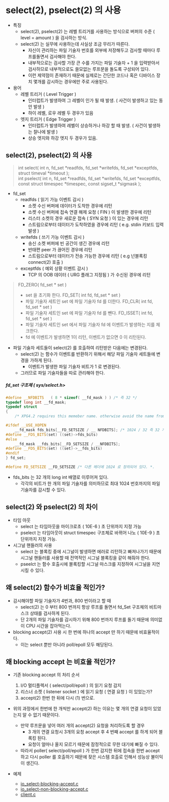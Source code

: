 # select(2), pselect(2) 의 사용
* 특징
	* select(2), pselect(2) 는 레벨 트리거를 사용하는 방식으로 버퍼의 수준 ( level = amount ) 을 검사하는 방식.
	* select(2) 는 실무에 사용하는데 사실상 조금 무리가 따른다.
		- 자신이 관리하는 파일 기술자 번호를 외부에 저장해두고 검사할 때마다 루프를돌면서 검사해야 한다.
		- 내부적으로는 검사할 가장 큰 수를 가지는 파일 기술자 + 1 을 입력받아서 검사하므로 내부적으로도 쓸모없는 루프문을 돌도록 구성되어 있다.
		- 이런 제약점이 존재하기 때문에 실제로는 간단한 코드나 혹은 디바이스 장치 몇개를 감시하는 경우에만 주로 사용된다.
* 용어
	- 레벨 트리거 ( Level Trigger )
		- 인터럽트가 발생하여 그 레벨이 인가 될 때 발생.  ( 사건이 발생하고 있는 동안 발생 )
		- 하이 레벨, 로우 레벨 두 경우가 있음
	- 엣지 트리거 ( Edge Trigger )
		- 인터럽트가 발생하여 레벨이 상승하거나 하강 할 때 발생. ( 사건이 발생하는 찰나에 발생  )
		- 상승 엣지와 하강 엣지 두 경우가 있음.

## select(2), pselect(2) 의 사용
> int select( int n, fd_set *readfds, fd_set *writefds, fd_set *exceptfds, struct timeval *timeout );    
> int pselect( int n, fd_set *readfds, fd_set *writefds, fd_set *exceptfds, const struct timespec *timespec, const sigset_t *sigmask );     

* fd_set    
	* readfds ( 읽기 가능 이벤트 감시 )   
		- 소켓 수신 버퍼에 데이터가 도착한 경우에 리턴      
		- 소켓 수신 버퍼에 접속 연결 해제 요청 ( FIN ) 이 발생한 경우에 리턴   
		- 리스터 소켓의 경우 새로운 접속 ( SYN 요청 ) 이 있는 경우에 리턴   
		- 스트림으로부터 데이터가 도착하였을 경우에 리턴 ( e.g. stdin 키보드 입력 발생 )    
	* writefds ( 쓰기 가능 이벤트 감시 )    
		- 송신 소켓 버퍼에 빈 공간이 생긴 경우에 리턴    
		- 반태편 peer 가 끊어진 경우에 리턴     
		- 스트림으로부터 데이터가 전송 가능한 경우에 리턴 ( e.g 넌블록킹 connect(2) 호출 )  
	* exceptfds ( 예외 상황 이벤트 감시 )     
		- TCP 의 OOB 데이터 ( URG 플래그 지정됨 ) 가 수신된 경우에 리턴    

> FD_ZERO( fd_set * set )  
> 	* set 을 초기화 한다.
> FD_SET( int fd, fd_set * set )  
> 	* 파일 기술자 세트인 set 에 파일 기술자 fd 를 더한다.
> FD_CLR( int fd, fd_set * set )  
> 	* 파일 기술자 세트인 set 에 파일 기술자 fd 를 뺀다.
> FD_ISSET( int fd, fd_set * set )	    
>	* 파일 기술자 세트인 set 에서 파일 기술자 fd 에 이벤트가 발생하는 지를 체크한다.   
>	* fd 에 이벤트가 발생하면 1이 리턴, 이벤트가 없으면 0 이 리턴된다.

* 파일 기술자 세트들이 select(2) 를 호출하여 리턴받은 다음에는 변경된다.
	- select(2) 는 함수가 이벤트를 반환하기 위해서 해당 파일 기술자 세트들에 변경을 가하게 된다.
		- 이벤트가 발생한 파일 기술자 비트가 1 로 변경된다.
	- 그러므로 파일 기술자들을 따로 관리해야 한다.


##### fd_set 구조체 ( sys/select.h>
```c++
#define __NFDBITS	( 8 * sizeof( __fd_mask ) ) /* 즉 32 */
typedef long int __fd_mask;
typedef struct
{
	/* XPG4.2 requires this memeber name. otherwise avoid the name from the global namespace. */

#ifdef __USE_XOPEN
	__fd_mask fds_bits[__FD_SETSIZE / __ NFDBITS]; /* 1024 / 32 즉 32 개의 배열로 이루어져 있다. */
#define __FDS_BITS(set) ((set)->fds_bits)
#else
	__fd_mask __fds_bits[__FD_SETSIZE / __NFDBITS];
#define __FDS_BITS(set) ((set)->__fds_bits)
#endif
} fd_set;

#define FD_SETSIZE __FD_SETSIZE /* 다른 헤더에 1024 로 정의되어 있다. *.
```
* fds_bits 는 32 개의 long int 배열로 이루어져 있다.
	- 각각의 비트가 한 개의 파일 기술자를 의미하므로 최대 1024 번호까지의 파일 기술자를 감시할 수 있다.

## select(2) 와 pselect(2) 의 차이
- 타임 아웃
	* select 는 타임아웃을 마이크로초 ( 10E-6 ) 초 단위까지 지정 가능
	* pselect 는 타임아웃이 struct timespec 구조체로 바뀌어 나노 ( 10E-9 ) 초 단위까지 지정 가능.
- 시그널 핸들러의 사용
	* select 는 블록킹 중에 시그널이 발생하면 에러로 리턴하고 빠져나가기 때문에 
	시그널 핸들러를 사용할 때 전역적인 시그널 블록킹을 같이 해줘야 한다.
	* pseelct 는 함수 호출시에 블록킹할 시그널 마스크를 지정하여 시그널을 지연시킬 수 있다.


## 왜 select(2) 함수가 비효율 적인가?
- 감시해야할 파일 기술자가 4번과, 800 번이라고 할 때
	- select(2) 는 0 부터 800 번까지 항상 루프를 돌면서 fd_Set 구조체의 비트마스크 상태를 검사하게 된다.
	- 단 2개의 파일 기술자를 감시하기 위해 800 번까지 루프를 돌기 때문에 의미없이 CPU 시간을 잡아먹는다.
- blocking accept(2) 사용 시 한 번에 하나의 accept 만 하기 때문에 비효율적이다.
	- 이는 select 뿐만 아니라 poll/epoll 모두 해당된다.


## 왜 blocking accept 는 비효율 적인가?
* 기존 blocking accept 의 처리 순서
    1. I/O 멀티플렉서 ( select/poll/epoll ) 의 읽기 요청 감지
    2. 리스너 소켓 ( listener socket ) 에 읽기 요청 ( 연결 요청 ) 이 있었는가?
    3. accept(2) 한번 한 뒤에 다시 (1) 번으로.

* 위의 과정에서 한번에 한 개씩만 accept(2) 하는 이유는 몇 개의 연결 요청이 있었는지 알 수 없기 때문이다.
    - 만약 루프문을 넣어 여러 개의 accept(2) 요청을 처리하도록 할 경우
        * 3 개의 연결 요청시 3개의 요청 accept 후 4 번째 accept 를 하게 되어 블록킹 된다.
        * 요청이 얼마나 올지 모르기 때문에 잠정적으로 무한 대기에 빠질 수 있다.
    - 따라서 poller( select/poll/epoll ) 가 한번 감지한 뒤에 접속을 한번 accept 하고
    다시 poller 를 호출하기 때문에 잦은 시스템 호출로 인해서 성능상 불이익이 생긴다.
* 예제
	- [io_select-blocking-accept.c](https://github.com/martinkang/Study/tree/master/LinuxNetworkProgramming/ex/io_select-blocking-accept.c )
	- [io_select-non-blocking-accept.c](https://github.com/martinkang/Study/tree/master/LinuxNetworkProgramming/ex/io_select-non-blocking-accept.c )
	- [client.c](https://github.com/martinkang/Study/tree/master/LinuxNetworkProgramming/ex/client.c)
